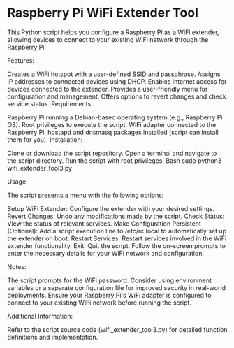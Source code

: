 # Raspberry Pi WiFi Extender Tool

This Python script helps you configure a Raspberry Pi as a WiFi extender, allowing devices to connect to your existing WiFi network through the Raspberry Pi.

Features:

Creates a WiFi hotspot with a user-defined SSID and passphrase.
Assigns IP addresses to connected devices using DHCP.
Enables internet access for devices connected to the extender.
Provides a user-friendly menu for configuration and management.
Offers options to revert changes and check service status.
Requirements:

Raspberry Pi running a Debian-based operating system (e.g., Raspberry Pi OS).
Root privileges to execute the script.
WiFi adapter connected to the Raspberry Pi.
hostapd and dnsmasq packages installed (script can install them for you).
Installation:

Clone or download the script repository.
Open a terminal and navigate to the script directory.
Run the script with root privileges:
Bash
sudo python3 wifi_extender_tool3.py

Usage:

The script presents a menu with the following options:

Setup WiFi Extender: Configure the extender with your desired settings.
Revert Changes: Undo any modifications made by the script.
Check Status: View the status of relevant services.
Make Configuration Persistent (Optional): Add a script execution line to /etc/rc.local to automatically set up the extender on boot.
Restart Services: Restart services involved in the WiFi extender functionality.
Exit: Quit the script.
Follow the on-screen prompts to enter the necessary details for your WiFi network and configuration.

Notes:

The script prompts for the WiFi password. Consider using environment variables or a separate configuration file for improved security in real-world deployments.
Ensure your Raspberry Pi's WiFi adapter is configured to connect to your existing WiFi network before running the script.

Additional Information:

Refer to the script source code (wifi_extender_tool3.py) for detailed function definitions and implementation.

